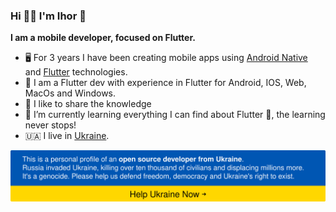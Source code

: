 ### Hi 👋🏻 I'm Ihor 📱

**I am a mobile developer, focused on Flutter.**

- 🖥️ For 3 years I have been creating mobile apps using [Android Native](https://developer.android.com/index.html) and [Flutter](https://flutter.dev/) technologies.
- 💙 I am a Flutter dev with experience in Flutter for Android, IOS, Web, MacOs and Windows.
- 🎤 I like to share the knowledge
- 🌱 I’m currently learning everything I can find about Flutter 💙, the learning never stops!
- 🇺🇦 I live in [Ukraine](https://goo.gl/maps/MCspakZUVRGEoH8w8).

[![Stand With Ukraine](https://raw.githubusercontent.com/vshymanskyy/StandWithUkraine/main/banner-personal-page.svg)](https://stand-with-ukraine.pp.ua)
